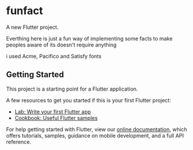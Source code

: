 # funfact

A new Flutter project.

Everthing here is just a fun way of implementing some facts to make peoples aware of 
its doesn't require anything 

i used Acme, Pacifico and Satisfy fonts 





## Getting Started

This project is a starting point for a Flutter application.

A few resources to get you started if this is your first Flutter project:

- [Lab: Write your first Flutter app](https://flutter.io/docs/get-started/codelab)
- [Cookbook: Useful Flutter samples](https://flutter.io/docs/cookbook)

For help getting started with Flutter, view our 
[online documentation](https://flutter.io/docs), which offers tutorials, 
samples, guidance on mobile development, and a full API reference.
